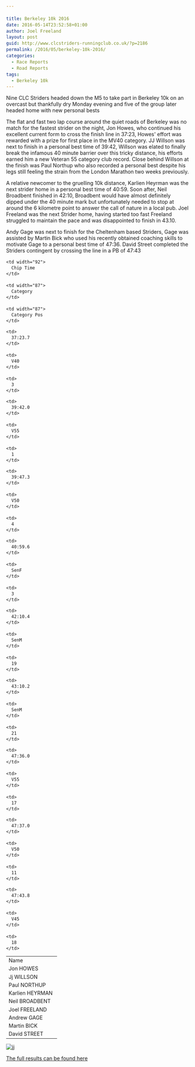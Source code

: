 ```yaml
---

title: Berkeley 10k 2016
date: 2016-05-14T23:52:58+01:00
author: Joel Freeland
layout: post
guid: http://www.clcstriders-runningclub.co.uk/?p=2186
permalink: /2016/05/berkeley-10k-2016/
categories:
  - Race Reports
  - Road Reports
tags:
  - Berkeley 10k
---
```

Nine CLC Striders headed down the M5 to take part in Berkeley 10k on an overcast but thankfully dry Monday evening and five of the group later headed home with new personal bests

The flat and fast two lap course around the quiet roads of Berkeley was no match for the fastest strider on the night, Jon Howes, who continued his excellent current form to cross the finish line in 37:23, Howes' effort was rewarded with a prize for first place in the MV40 category. JJ Willson was next to finish in a personal best time of 39:42, Willson was elated to finally break the infamous 40 minute barrier over this tricky distance, his efforts earned him a new Veteran 55 category club record. Close behind Willson at the finish was Paul Northup who also recorded a personal best despite his legs still feeling the strain from the London Marathon two weeks previously.

A relative newcomer to the gruelling 10k distance, Karlien Heyrman was the next strider home in a personal best time of 40:59. Soon after, Neil Broadbent finished in 42:10, Broadbent would have almost definitely dipped under the 40 minute mark but unfortunately needed to stop at around the 6 kilometre point to answer the call of nature in a local pub. Joel Freeland was the next Strider home, having started too fast Freeland struggled to maintain the pace and was disappointed to finish in 43.10.

Andy Gage was next to finish for the Cheltenham based Striders, Gage was assisted by Martin Bick who used his recently obtained coaching skills to motivate Gage to a personal best time of 47:36. David Street completed the Striders contingent by crossing the line in a PB of 47:43

<table width="391">
  <tr>
    <td width="125">
      Name
    </td>
    
    <td width="92">
      Chip Time
    </td>
    
    <td width="87">
      Category
    </td>
    
    <td width="87">
      Category Pos
    </td>
  </tr>
  
  <tr>
    <td>
      Jon HOWES
    </td>
    
    <td>
      37:23.7
    </td>
    
    <td>
      V40
    </td>
    
    <td>
      3
    </td>
  </tr>
  
  <tr>
    <td>
      Jj WILLSON
    </td>
    
    <td>
      39:42.0
    </td>
    
    <td>
      V55
    </td>
    
    <td>
      1
    </td>
  </tr>
  
  <tr>
    <td>
      Paul NORTHUP
    </td>
    
    <td>
      39:47.3
    </td>
    
    <td>
      V50
    </td>
    
    <td>
      4
    </td>
  </tr>
  
  <tr>
    <td>
      Karlien HEYRMAN
    </td>
    
    <td>
      40:59.6
    </td>
    
    <td>
      SenF
    </td>
    
    <td>
      3
    </td>
  </tr>
  
  <tr>
    <td>
      Neil BROADBENT
    </td>
    
    <td>
      42:10.4
    </td>
    
    <td>
      SenM
    </td>
    
    <td>
      19
    </td>
  </tr>
  
  <tr>
    <td>
      Joel FREELAND
    </td>
    
    <td>
      43:10.2
    </td>
    
    <td>
      SenM
    </td>
    
    <td>
      21
    </td>
  </tr>
  
  <tr>
    <td>
      Andrew GAGE
    </td>
    
    <td>
      47:36.0
    </td>
    
    <td>
      V55
    </td>
    
    <td>
      17
    </td>
  </tr>
  
  <tr>
    <td>
      Martin BICK
    </td>
    
    <td>
      47:37.0
    </td>
    
    <td>
      V50
    </td>
    
    <td>
      11
    </td>
  </tr>
  
  <tr>
    <td>
      David STREET
    </td>
    
    <td>
      47:43.8
    </td>
    
    <td>
      V45
    </td>
    
    <td>
      18
    </td>
  </tr>
</table>

[<img class="aligncenter wp-image-2193" src="/Images/2016/05/jj.png" alt="jj" width="507" height="336" srcset="/Images/2016/05/jj.png 788w, /Images/2016/05/jj-300x199.png 300w" sizes="(max-width: 507px) 100vw, 507px" />](/Images/2016/05/jj.png)

<a href="http://dbmaxresults.co.uk/results.aspx?CId=16421&RId=6113" target="_blank">The full results can be found here</a>